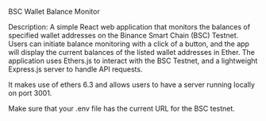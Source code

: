 BSC Wallet Balance Monitor

Description: A simple React web application that monitors the balances of specified wallet addresses on the Binance Smart Chain (BSC) Testnet. Users can initiate balance monitoring with a click of a button, and the app will display the current balances of the listed wallet addresses in Ether. The application uses Ethers.js to interact with the BSC Testnet, and a lightweight Express.js server to handle API requests.

It makes use of ethers 6.3 and allows users to have a server running locally on port 3001.

Make sure that your .env file has the current URL for the BSC testnet.